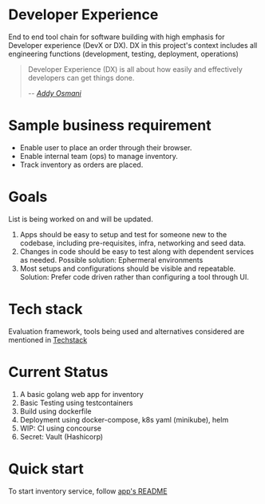 # Developer Experience

End to end tool chain for software building with high emphasis for Developer experience (DevX or DX). DX in this project's context includes all engineering functions (development, testing, deployment, operations)

> Developer Experience (DX) is all about how easily and effectively developers can get things done.
>
> -- <cite>[Addy Osmani](https://read-dx.addy.ie/preface)</cite>

# Sample business requirement

- Enable user to place an order through their browser.
- Enable internal team (ops) to manage inventory.
- Track inventory as orders are placed.

# Goals

List is being worked on and will be updated.

1. Apps should be easy to setup and test for someone new to the codebase, including pre-requisites, infra, networking and seed data.
1. Changes in code should be easy to test along with dependent services as needed. Possible solution: Ephermeral environments
1. Most setups and configurations should be visible and repeatable. Solution: Prefer code driven rather than configuring a tool through UI.

# Tech stack

Evaluation framework, tools being used and alternatives considered are mentioned in [Techstack](/Techstack.md)

# Current Status

1. A basic golang web app for inventory
1. Basic Testing using testcontainers
1. Build using dockerfile
1. Deployment using docker-compose, k8s yaml (minikube), helm
1. WIP: CI using concourse
1. Secret: Vault (Hashicorp)

# Quick start

To start inventory service, follow [app's README](apps/inventory//README.md)
